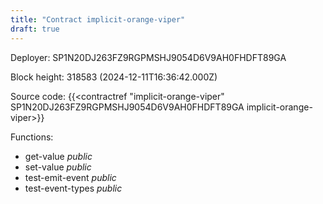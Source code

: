 ```yaml
---
title: "Contract implicit-orange-viper"
draft: true
---
```

Deployer: SP1N20DJ263FZ9RGPMSHJ9054D6V9AH0FHDFT89GA


 



Block height: 318583 (2024-12-11T16:36:42.000Z)

Source code: {{<contractref "implicit-orange-viper" SP1N20DJ263FZ9RGPMSHJ9054D6V9AH0FHDFT89GA implicit-orange-viper>}}

Functions:

* get-value _public_
* set-value _public_
* test-emit-event _public_
* test-event-types _public_
